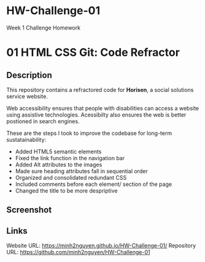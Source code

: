 # HW-Challenge-01
Week 1 Challenge Homework
# 01 HTML CSS Git: Code Refractor

## Description 
This repository contains a refractored code for **Horisen**, a social solutions service website. 

Web accessibility ensures that people with disabilities can access a website using assistive technologies. Acessibilty also ensures the web is better postioned in search engines. 

These are the steps I took to improve the codebase for long-term sustatainability:

- Added HTML5 semantic elements 
- Fixed the link function in the navigation bar
- Added Alt attributes to the images 
- Made sure heading attributes fall in sequential order
- Organized and consolidated redundant CSS
- Included comments before each element/ section of the page
- Changed the title to be more despriptive 

## Screenshot


## Links
Website URL: https://minh2nguyen.github.io/HW-Challenge-01/ 
Repository URL: https://github.com/minh2nguyen/HW-Challenge-01